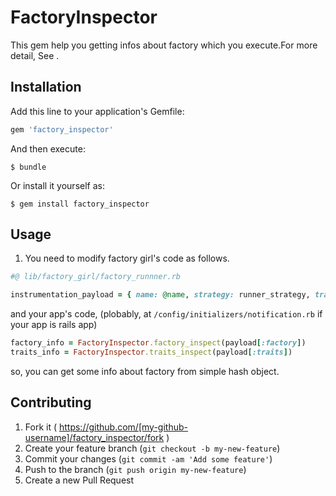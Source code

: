 # FactoryInspector

This gem help you getting infos about factory which you execute.For more detail, See <blog url>.

## Installation

Add this line to your application's Gemfile:

```ruby
gem 'factory_inspector'
```

And then execute:

    $ bundle

Or install it yourself as:

    $ gem install factory_inspector

## Usage

 1. You need to modify factory girl's code as follows.

 ```.rb
 #@ lib/factory_girl/factory_runnner.rb

 instrumentation_payload = { name: @name, strategy: runner_strategy, traits: @traits, overrides: @overrides, factory: factory}

 ```

 and your app's code, (plobably, at `/config/initializers/notification.rb` if your app is rails app)

 ```.rb
 factory_info = FactoryInspector.factory_inspect(payload[:factory])
 traits_info = FactoryInspector.traits_inspect(payload[:traits])
 ```

 so, you can get some info about factory from simple hash object.


## Contributing

1. Fork it ( https://github.com/[my-github-username]/factory_inspector/fork )
2. Create your feature branch (`git checkout -b my-new-feature`)
3. Commit your changes (`git commit -am 'Add some feature'`)
4. Push to the branch (`git push origin my-new-feature`)
5. Create a new Pull Request
